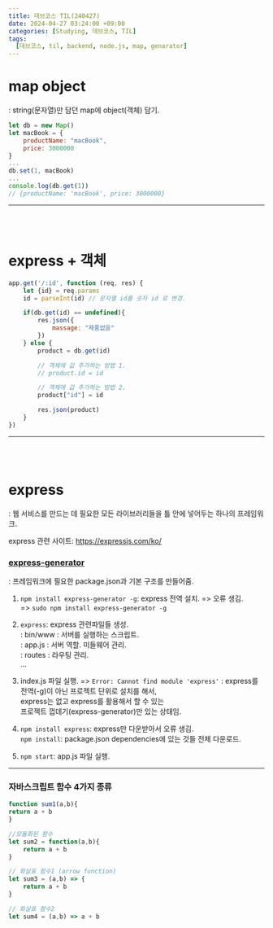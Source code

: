 ```yaml
---
title: 데브코스 TIL(240427)
date: 2024-04-27 03:24:00 +09:00
categories: [Studying, 데브코스, TIL]
tags: 
  [데브코스, til, backend, node.js, map, genarator]
---
```

map object
===
: string(문자열)만 담던 map에 object(객체) 담기.
<br>

```jsx
let db = new Map()
let macBook = {
    productName: "macBook",
    price: 3000000
}
...
db.set(1, macBook)
...
console.log(db.get(1)) 
// {productName: 'macBook', price: 3000000}
```
---
<br><br>

express + 객체
===

```jsx
app.get('/:id', function (req, res) {
    let {id} = req.params
    id = parseInt(id) // 문자열 id를 숫자 id 로 변경.

    if(db.get(id) == undefined){
        res.json({
            massage: "제품없음"
        })
    } else {
        product = db.get(id)

        // 객체에 값 추가하는 방법 1.
        // product.id = id

        // 객체에 값 추가하는 방법 2.
        product["id"] = id

        res.json(product)
    }
})
```
---
<br><br>

express
===
: 웹 서비스를 만드는 데 필요한 모든 라이브러리들을 틀 안에 넣어두는 하나의 프레임워크.

express 관련 사이트: https://expressjs.com/ko/


### <u>express-generator</u>
: 프레임워크에 필요한 package.json과 기본 구조를 만들어줌.

1. `npm install express-generator -g`: express 전역 설치. => 오류 생김. <br>
=>  `sudo npm install express-generator -g`
2. `express`: express 관련파일들 생성.<br>
  : bin/www : 서버를 실행하는 스크립트.<br>
  : app.js : 서버 역할. 미들웨어 관리. <br>
  : routes : 라우팅 관리.
  <br> ...
3. index.js 파일 실행.
   => `Error: Cannot find module 'express'`
    : express를 전역(-g)이 아닌 프로젝트 단위로 설치를 해서,<br>
    express는 없고 express를 활용해서 할 수 있는 <br> 프로젝트 껍데기(express-generator)만 있는 상태임.

4. `npm install express`: express만 다운받아서 오류 생김. <br>
  `npm install`: package.json dependencies에 있는 것들 전체 다운로드. 

5. `npm start`: app.js 파일 실행.

---

### 자바스크립트 함수 4가지 종류

```jsx
function sum1(a,b){
return a + b
}

//모듈화된 함수
let sum2 = function(a,b){
    return a + b
}

// 화살표 함수1 (arrow function)
let sum3 = (a,b) => {
    return a + b
}

// 화살표 함수2
let sum4 = (a,b) => a + b
```






